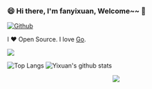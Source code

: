 ### 😄 Hi there, I'm fanyixuan, Welcome~~ 👋

[![Github](https://img.shields.io/github/followers/fanyixuanf?label=Follow&style=social)](https://github.com/fanyixuanf)

I ❤ Open Source. I love [Go](https://golang.org).

<!--
**fanyixuanf/fanyixuanf
** is a ✨ _special_ ✨ repository because its `README.md` (this file) appears on your GitHub profile.

Here are some ideas to get you started:

- 🔭 I’m currently working on ...
- 🌱 I’m currently learning ...
- 👯 I’m looking to collaborate on ...
- 🤔 I’m looking for help with ...
- 💬 Ask me about ...
- 📫 How to reach me: ...
- 😄 Pronouns: ...
- ⚡ Fun fact: ...
-->

![](https://github-profile-summary-cards.vercel.app/api/cards/profile-details?username=fanyixuanf&theme=radical)
<!-- ![](https://github-profile-summary-cards.vercel.app/api/cards/repos-per-language?username=fanyixuanf&theme=radical) -->
<!-- ![](https://github-profile-summary-cards.vercel.app/api/cards/stats?username=fanyixuanf&theme=radical) -->
![Top Langs](https://github-readme-stats.vercel.app/api/top-langs/?username=fanyixuanf&hide=html&theme=radical)
![Yixuan's github stats](https://github-readme-stats.vercel.app/api?username=fanyixuanf&show_icons=true&count_private=true&line_height=40&theme=radical)
<!-- [![Yixuan's github stats](https://github-readme-stats.vercel.app/api?username=fanyixuanf)](https://github.com/fanyixuan/github-readme-stats&theme=radical) -->

<p align="center"><img align="center" src="https://profile-counter.glitch.me/{fanyixuanf}/count.svg" /></p> 



